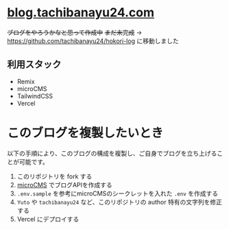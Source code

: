 # [blog.tachibanayu24.com](https://blog.tachibanayu24.com)

~~ブログをやろうかなと思って作成中~~
~~まだ未完成~~
-> https://github.com/tachibanayu24/hokori-log に移動しました

## 利用スタック

* Remix
* microCMS
* TailwindCSS
* Vercel

# このブログを複製したいとき

以下の手順により、このブログの構成を複製し、ご自身でブログを立ち上げることが可能です。

1. このリポジトリを fork する
2. [microCMS](https://microcms.io/) でブログAPIを作成する
3. `.env.sample` を参考にmicroCMSのシークレットを入れた `.env` を作成する
4. `Yuto` や `tachibanayu24` など、このリポジトリの author 特有の文字列を修正する
5. Vercel にデプロイする
